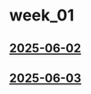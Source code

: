 # week_01 <!-- markmap: foldAll -->
## [2025-06-02](2025-06-02/2025-06-02.html)
## [2025-06-03](2025-06-03/2025-06-03.html)
